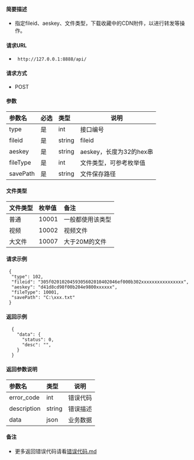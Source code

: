 #### 简要描述

- 指定fileid、aeskey、文件类型，下载收藏中的CDN附件，以进行转发等操作。

#### 请求URL

- ` http://127.0.0.1:8888/api/`

#### 请求方式

- POST

#### 参数

| 参数名      | 必选 | 类型     | 说明                |   
|:---------|:---|:-------|-------------------|   
| type     | 是  | int    | 接口编号              |   
| fileid   | 是  | string | fileid            |   
| aeskey   | 是  | string | aeskey，长度为32的hex串 |   
| fileType | 是  | int    | 文件类型，可参考枚举值       |   
| savePath | 是  | string | 文件保存路径            |   

#### 文件类型

| 文件类型 | 枚举值   | 备注       |
|:-----|:------|:---------|  
| 普通   | 10001 | 一般都使用该类型 |   
| 视频   | 10002 | 视频文件     |   
| 大文件  | 10007 | 大于20M的文件 |   

#### 请求示例

```
 {
  "type": 102,
  "fileid": "305f0201020459305602010402046ef000b302xxxxxxxxxxxxxxxx",
  "aeskey": "d41d8cd98f00b204e9800xxxxxx",
  "fileType": 10001,
  "savePath": "C:\xxx.txt"
 }
```

#### 返回示例

``` 
  {
    "data": {
      "status": 0,
      "desc": "",
    }
  }
```

#### 返回参数说明

| 参数名         | 类型     | 说明   |   
|:------------|:-------|------|   
| error_code  | int    | 错误代码 |   
| description | string | 错误描述 |   
| data        | json   | 业务数据 |   

#### 备注

- 更多返回错误代码请看[错误代码.md](../错误代码.md)





